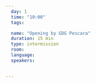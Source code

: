 ```yaml
---
  day: 1
  time: "10:00"
  tags:

  name: "Opening by GDG Pescara"
  duration: 15 min
  type: intermission
  room: 
  language: 
  speakers:


---
```


  